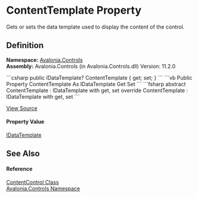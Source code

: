 # ContentTemplate Property


Gets or sets the data template used to display the content of the control.



## Definition
**Namespace:** <a href="N_Avalonia_Controls">Avalonia.Controls</a>  
**Assembly:** Avalonia.Controls (in Avalonia.Controls.dll) Version: 11.2.0

<Tabs groupId="api-code-preview">
<TabItem value="csharp" label="C#">
```csharp
public IDataTemplate? ContentTemplate { get; set; }
```
</TabItem>
<TabItem value="vb" label="VB">
```vb
Public Property ContentTemplate As IDataTemplate
	Get
	Set
```
</TabItem>
<TabItem value="fsharp" label="F#">
```fsharp
abstract ContentTemplate : IDataTemplate with get, set
override ContentTemplate : IDataTemplate with get, set
```
</TabItem>
</Tabs>



<a href="https://github.com/AvaloniaUI/Avalonia/tree/master/src/Avalonia.Controls/ContentControl.cs#L78" title="View the source code">View Source</a>



#### Property Value
<a href="T_Avalonia_Controls_Templates_IDataTemplate">IDataTemplate</a>

## See Also


#### Reference
<a href="T_Avalonia_Controls_ContentControl">ContentControl Class</a>  
<a href="N_Avalonia_Controls">Avalonia.Controls Namespace</a>  


